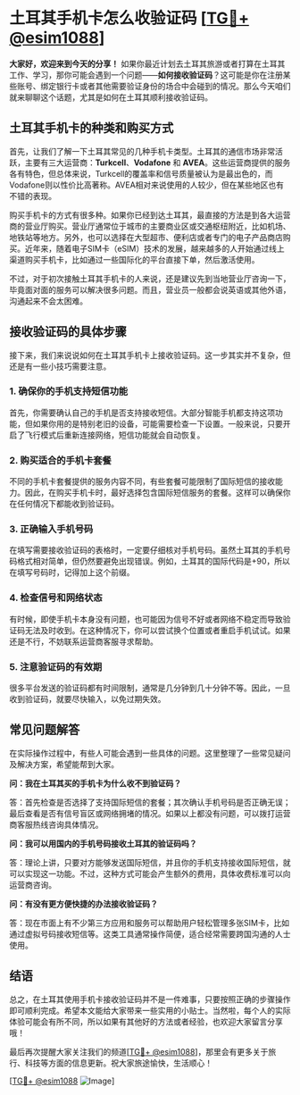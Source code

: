 # 土耳其手机卡怎么收验证码 [[TG💪+ @esim1088](https://t.me/s/esim1088)]

**大家好，欢迎来到今天的分享！** 如果你最近计划去土耳其旅游或者打算在土耳其工作、学习，那你可能会遇到一个问题——**如何接收验证码**？这可能是你在注册某些账号、绑定银行卡或者其他需要验证身份的场合中会碰到的情况。那么今天咱们就来聊聊这个话题，尤其是如何在土耳其顺利接收验证码。

## 土耳其手机卡的种类和购买方式

首先，让我们了解一下土耳其常见的几种手机卡类型。土耳其的通信市场非常活跃，主要有三大运营商：**Turkcell**、**Vodafone** 和 **AVEA**。这些运营商提供的服务各有特色，但总体来说，Turkcell的覆盖率和信号质量被认为是最出色的，而Vodafone则以性价比高著称。AVEA相对来说使用的人较少，但在某些地区也有不错的表现。

购买手机卡的方式有很多种。如果你已经到达土耳其，最直接的方法是到各大运营商的营业厅购买。营业厅通常位于城市的主要商业区或交通枢纽附近，比如机场、地铁站等地方。另外，也可以选择在大型超市、便利店或者专门的电子产品商店购买。近年来，随着电子SIM卡（eSIM）技术的发展，越来越多的人开始通过线上渠道购买手机卡，比如通过一些国际化的平台直接下单，然后激活使用。

不过，对于初次接触土耳其手机卡的人来说，还是建议先到当地营业厅咨询一下，毕竟面对面的服务可以解决很多问题。而且，营业员一般都会说英语或其他外语，沟通起来不会太困难。

## 接收验证码的具体步骤

接下来，我们来说说如何在土耳其手机卡上接收验证码。这一步其实并不复杂，但还是有一些小技巧需要注意。

### 1. 确保你的手机支持短信功能

首先，你需要确认自己的手机是否支持接收短信。大部分智能手机都支持这项功能，但如果你用的是特别老旧的设备，可能需要检查一下设置。一般来说，只要开启了飞行模式后重新连接网络，短信功能就会自动恢复。

### 2. 购买适合的手机卡套餐

不同的手机卡套餐提供的服务内容不同，有些套餐可能限制了国际短信的接收能力。因此，在购买手机卡时，最好选择包含国际短信服务的套餐。这样可以确保你在任何情况下都能收到验证码。

### 3. 正确输入手机号码

在填写需要接收验证码的表格时，一定要仔细核对手机号码。虽然土耳其的手机号码格式相对简单，但仍然要避免出现错误。例如，土耳其的国际代码是+90，所以在填写号码时，记得加上这个前缀。

### 4. 检查信号和网络状态

有时候，即使手机卡本身没有问题，也可能因为信号不好或者网络不稳定而导致验证码无法及时收到。在这种情况下，你可以尝试换个位置或者重启手机试试。如果还是不行，不妨联系运营商客服寻求帮助。

### 5. 注意验证码的有效期

很多平台发送的验证码都有时间限制，通常是几分钟到几十分钟不等。因此，一旦收到验证码，就要尽快输入，以免过期失效。

## 常见问题解答

在实际操作过程中，有些人可能会遇到一些具体的问题。这里整理了一些常见疑问及解决方案，希望能帮到大家。

**问：我在土耳其买的手机卡为什么收不到验证码？**

答：首先检查是否选择了支持国际短信的套餐；其次确认手机号码是否正确无误；最后查看是否有信号盲区或网络拥堵的情况。如果以上都没有问题，可以拨打运营商客服热线咨询具体情况。

**问：我可以用国内的手机号码接收土耳其的验证码吗？**

答：理论上讲，只要对方能够发送国际短信，并且你的手机支持接收国际短信，就可以实现这一功能。不过，这种方式可能会产生额外的费用，具体收费标准可以向运营商咨询。

**问：有没有更方便快捷的办法接收验证码？**

答：现在市面上有不少第三方应用和服务可以帮助用户轻松管理多张SIM卡，比如通过虚拟号码接收短信等。这类工具通常操作简便，适合经常需要跨国沟通的人士使用。

## 结语

总之，在土耳其使用手机卡接收验证码并不是一件难事，只要按照正确的步骤操作即可顺利完成。希望本文能给大家带来一些实用的小贴士。当然啦，每个人的实际体验可能会有所不同，所以如果有其他好的方法或者经验，也欢迎大家留言分享哦！

最后再次提醒大家关注我们的频道[[TG💪+ @esim1088](https://t.me/s/esim1088)]，那里会有更多关于旅行、科技等方面的信息更新。祝大家旅途愉快，生活顺心！

[[TG💪+ @esim1088](https://t.me/s/esim1088) ![Image](https://i.postimg.cc/4NQfJmqS/Snipaste-2025-05-13-00-14-12.png)]